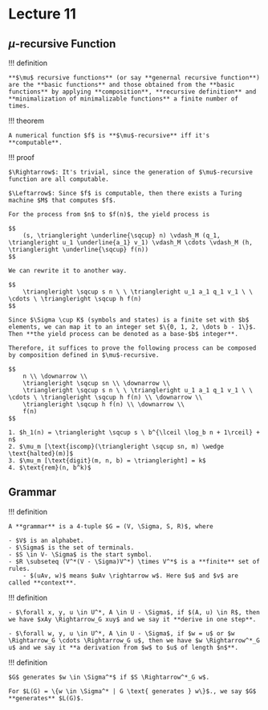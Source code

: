 # Lecture 11

## $\mu$-recursive Function

!!! definition

    **$\mu$ recursive functions** (or say **genernal recursive function**) are the **basic functions** and those obtained from the **basic functions** by applying **composition**, **recursive definition** and **minimalization of minimalizable functions** a finite number of times.

!!! theorem

    A numerical function $f$ is **$\mu$-recursive** iff it's **computable**.

!!! proof

    $\Rightarrow$: It's trivial, since the generation of $\mu$-recursive function are all computable.

    $\Leftarrow$: Since $f$ is computable, then there exists a Turing machine $M$ that computes $f$.

    For the process from $n$ to $f(n)$, the yield process is

    $$
        (s, \triangleright \underline{\sqcup} n) \vdash_M (q_1, \triangleright u_1 \underline{a_1} v_1) \vdash_M \cdots \vdash_M (h, \triangleright \underline{\sqcup} f(n))
    $$

    We can rewrite it to another way.

    $$
        \triangleright \sqcup s n \ \ \triangleright u_1 a_1 q_1 v_1 \ \ \cdots \ \triangleright \sqcup h f(n)
    $$

    Since $\Sigma \cup K$ (symbols and states) is a finite set with $b$ elements, we can map it to an integer set $\{0, 1, 2, \dots b - 1\}$. Then **the yield process can be denoted as a base-$b$ integer**.

    Therefore, it suffices to prove the following process can be composed by composition defined in $\mu$-recursive.

    $$
        n \\ \downarrow \\
        \triangleright \sqcup sn \\ \downarrow \\
        \triangleright \sqcup s n \ \ \triangleright u_1 a_1 q_1 v_1 \ \ \cdots \ \triangleright \sqcup h f(n) \\ \downarrow \\
        \triangleright \sqcup h f(n) \\ \downarrow \\
        f(n)
    $$

    1. $h_1(n) = \triangleright \sqcup s \ b^{\lceil \log_b n + 1\rceil} + n$
    2. $\mu_m [\text{iscomp}(\triangleright \sqcup sn, m) \wedge \text{halted}(m)]$
    3. $\mu_m [\text{digit}(m, n, b) = \triangleright] = k$
    4. $\text{rem}(n, b^k)$

## Grammar

!!! definition

    A **grammar** is a 4-tuple $G = (V, \Sigma, S, R)$, where

    - $V$ is an alphabet.
    - $\Sigma$ is the set of terminals.
    - $S \in V- \Sigma$ is the start symbol.
    - $R \subseteq (V^*(V - \Sigma)V^*) \times V^*$ is a **finite** set of rules.
        - $(uAv, w)$ means $uAv \rightarrow w$. Here $u$ and $v$ are called **context**.

!!! definition

    - $\forall x, y, u \in U^*, A \in U - \Sigma$, if $(A, u) \in R$, then we have $xAy \Rightarrow_G xuy$ and we say it **derive in one step**.

    - $\forall w, y, u \in U^*, A \in U - \Sigma$, if $w = u$ or $w \Rightarrow_G \cdots \Rightarrow_G u$, then we have $w \Rightarrow^*_G u$ and we say it **a derivation from $w$ to $u$ of length $n$**.

!!! definition

    $G$ generates $w \in \Sigma^*$ if $S \Rightarrow^*_G w$.

    For $L(G) = \{w \in \Sigma^* | G \text{ generates } w\}$., we say $G$ **generates** $L(G)$.